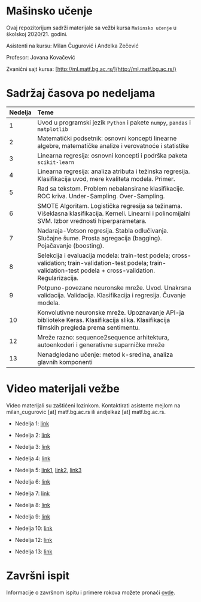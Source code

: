 # Mašinsko učenje

Ovaj repozitorijum sadrži materijale sa vežbi kursa `Mašinsko učenje` u školskoj 2020/21. godini.

Asistenti na kursu: Milan Čugurović i Anđelka Zečević

Profesor: Jovana Kovačević

Zvanični sajt kursa: [http://ml.matf.bg.ac.rs/](http://ml.matf.bg.ac.rs/)

# Sadržaj časova po nedeljama

|Nedelja | Teme |
|:--------|:------|
| 1 | Uvod u programski jezik `Python` i pakete `numpy`, `pandas` i `matplotlib`|
| 2 | Matematički podsetnik: osnovni koncepti linearne algebre, matematičke analize i verovatnoće i statistike |
| 3 | Linearna regresija: osnovni koncepti i podrška paketa `scikit-learn`|
| 4 | Linearna regresija: analiza atributa i težinska regresija. Klasifikacija uvod, mere kvaliteta modela. Primer. |
| 5 | Rad sa tekstom. Problem nebalansirane klasifikacije. ROC kriva. Under-Sampling. Over-Sampling. |
| 6 | SMOTE Algoritam. Logistička regresija sa težinama. Višeklasna klasifikacija. Kerneli. Linearni i polinomijalni SVM. Izbor vrednosti hiperparametara. |
| 7 | Nadaraja-Votson regresija. Stabla odlučivanja. Slučajne šume. Prosta agregacija (bagging). Pojačavanje (boosting). |
| 8 | Selekcija i evaluacija modela: train-test podela; cross-validation; train-validation-test podela; train-validation-test podela + cross-validation. Regularizacija. |
| 9 | Potpuno-povezane neuronske mreže. Uvod. Unakrsna validacija. Validacija. Klasifikacija i regresija. Čuvanje modela. |
| 10 | Konvolutivne neuronske mreže. Upoznavanje API-ja biblioteke Keras. Klasifikacija slika. Klasifikacija filmskih pregleda prema sentimentu. |
| 12 | Mreže razno: sequence2sequence arhitektura, autoenkoderi i generativne suparničke mreže |
| 13 | Nenadgledano učenje: metod k-sredina, analiza glavnih komponenti |


# Video materijali vežbe

Video materijali su zaštićeni lozinkom. Kontaktirati asistente mejlom na milan_cugurovic [at] matf.bg.ac.rs ili andjelkaz [at] matf.bg.ac.rs. 

* Nedelja 1: [link](https://matf.webex.com/matf/ldr.php?RCID=cab826eb8dfd474db17b3ae1bd71473c) 

* Nedelja 2: [link](https://matf.webex.com/matf/ldr.php?RCID=2846e10d6c2c425693a33c357b60fb96)

* Nedelja 3: [link](https://matf.webex.com/matf/ldr.php?RCID=c024aaf9d90e42d7aa1f787f5ac06dcd)

* Nedelja 4: [link](https://matf.webex.com/matf/ldr.php?RCID=8c68f8230f8447a390d08ff1d34616f6)

* Nedelja 5: [link1](https://matf.webex.com/matf/ldr.php?RCID=a05ead54af3d905eeebfeffee4217266), [link2](https://matf.webex.com/matf/ldr.php?RCID=fbe0d9baece718058c4a83a760ee3f9b), [link3](https://matf.webex.com/matf/ldr.php?RCID=ce95b0b5160f4c46ce8cb96517b6fe79)

* Nedelja 6: [link](https://matf.webex.com/matf/ldr.php?RCID=f6a5224f57344b9a90c12de96c63afb7)

* Nedelja 7: [link](https://matf.webex.com/matf/ldr.php?RCID=9bf49d0147b14d1292628372a8026a3d)

* Nedelja 8: [link](https://matf.webex.com/matf/ldr.php?RCID=12314ef781974bd981251166a0224aaf)

* Nedelja 9: [link](https://matf.webex.com/matf/ldr.php?RCID=1c0e5899942140448d81c441ac28626d)

* Nedelja 10: [link](https://matf.webex.com/matf/ldr.php?RCID=7d63d3c8a3434e43b6bff6e9a066bbda)

* Nedelja 12: [link](https://matf.webex.com/matf/ldr.php?RCID=517d3caf1eb34c0187f389f582698965)

* Nedelja 13: [link](https://matf.webex.com/matf/ldr.php?RCID=e19e2e26ab5b41e784588ca9088ebd19)

# Završni ispit 

Informacije o završnom ispitu i primere rokova možete pronaći [ovde](./zavrsni_ispit).

